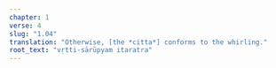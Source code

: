 ```yaml
---
chapter: 1
verse: 4
slug: "1.04"
translation: "Otherwise, [the *citta*] conforms to the whirling."
root_text: "vṛtti-sārūpyam itaratra"
---
```


